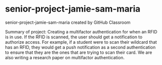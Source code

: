 # senior-project-jamie-sam-maria
senior-project-jamie-sam-maria created by GitHub Classroom

Summary of project: 
Creating a multifactor authentication for when an RFID is in use. If the RFID is scanned, the user should get a notification to authorize access. For example, if a student were to scan their wildcard that has an RFID, they would get a push notification as a second authentication to ensure that they are the ones that are trying to scan their card. We are also writing a research paper on multifactor authentication. 
